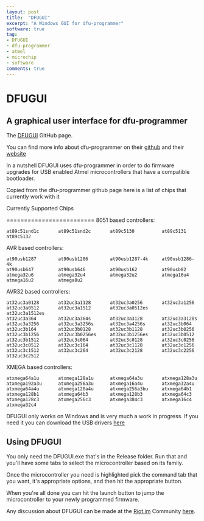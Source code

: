 ```yaml
---
layout: post
title:  "DFUGUI"
excerpt: "A Windows GUI for dfu-programmer"
software: true
tag:
- DFUGUI
- dfu-programmer
- atmel
- microchip
- software
comments: true
---
```

# DFUGUI
## A graphical user interface for dfu-programmer

The [DFUGUI](https://github.com/Zeigren/DFUGUI) GitHub page.

You can find more info about dfu-programmer on their [github](https://github.com/dfu-programmer/dfu-programmer) and their [website](https://dfu-programmer.github.io/)

In a nutshell DFUGUI uses dfu-programmer in order to do firmware upgrades for USB enabled Atmel microcontrollers that have a compatible bootloader.

Copied from the dfu-programmer github page here is a list of chips that currently work with it

Currently Supported Chips

=========================
8051 based controllers:


    at89c51snd1c       at89c51snd2c       at89c5130          at89c5131
    at89c5132
	
	
AVR based controllers:


    at90usb1287        at90usb1286        at90usb1287-4k     at90usb1286-4k
    at90usb647         at90usb646         at90usb162         at90usb82
    atmega32u6         atmega32u4         atmega32u2         atmega16u4
    atmega16u2         atmega8u2
	
	
AVR32 based controllers:


    at32uc3a0128       at32uc3a1128       at32uc3a0256       at32uc3a1256
    at32uc3a0512       at32uc3a1512       at32uc3a0512es     at32uc3a1512es
    at32uc3a364        at32uc3a364s       at32uc3a3128       at32uc3a3128s
    at32uc3a3256       at32uc3a3256s      at32uc3a4256s      at32uc3b064
    at32uc3b164        at32uc3b0128       at32uc3b1128       at32uc3b0256
    at32uc3b1256       at32uc3b0256es     at32uc3b1256es     at32uc3b0512
    at32uc3b1512       at32uc3c064        at32uc3c0128       at32uc3c0256
    at32uc3c0512       at32uc3c164        at32uc3c1128       at32uc3c1256
    at32uc3c1512       at32uc3c264        at32uc3c2128       at32uc3c2256
    at32uc3c2512
	
	
XMEGA based controllers:


    atxmega64a1u       atxmega128a1u      atxmega64a3u       atxmega128a3u
    atxmega192a3u      atxmega256a3u      atxmega16a4u       atxmega32a4u
    atxmega64a4u       atxmega128a4u      atxmega256a3bu     atxmega64b1
    atxmega128b1       atxmega64b3        atxmega128b3       atxmega64c3
    atxmega128c3       atxmega256c3       atxmega384c3       atxmega16c4
    atxmega32c4

	
DFUGUI only works on Windows and is very much a work in progress.
If you need it you can download the USB drivers [here](https://sourceforge.net/projects/dfu-programmer/files/dfu-programmer/0.7.2/)

## Using DFUGUI

You only need the DFUGUI.exe that's in the Release folder. Run that and you'll have some tabs to select the microcontroller based on its family.

Once the microcontroller you need is highlighted pick the command tab that you want, it's appropriate options, and then hit the appropriate button.

When you're all done you can hit the launch button to jump the microcontroller to your newly programmed firmware.

Any discussion about DFUGUI can be made at the [Riot.im](https://riot.im) Community [here](https://riot.im/app/#/group/+dfugui:matrix.org).